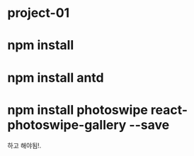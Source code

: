 # project-01

# npm install

# npm install antd

# npm install photoswipe react-photoswipe-gallery --save

하고 해야됨!.

